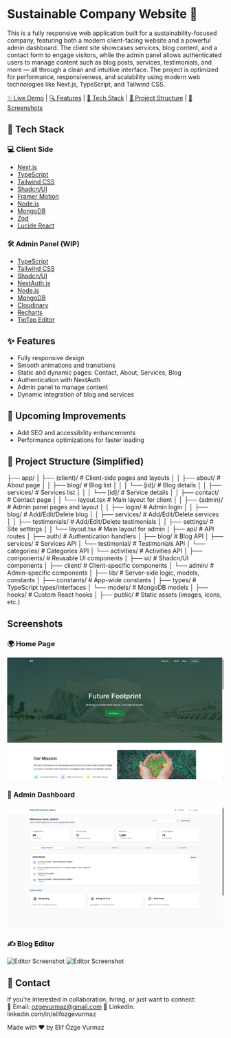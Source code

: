 # Sustainable Company Website 🌱

This is a fully responsive web application built for a sustainability-focused company, featuring both a modern client-facing website and a powerful admin dashboard.
The client site showcases services, blog content, and a contact form to engage visitors, while the admin panel allows authenticated users to manage content such as blog posts, services, testimonials, and more — all through a clean and intuitive interface.
The project is optimized for performance, responsiveness, and scalability using modern web technologies like Next.js, TypeScript, and Tailwind CSS.

 [✨ Live Demo](https://sustainabilitycompany.vercel.app/) | [🔍 Features](#-features) | [🚀 Tech Stack](#-tech-stack) | [📁 Project Structure](#-project-structure) | [📸 Screenshots](#-screenshots)


## 🚀 Tech Stack

### 💻 Client Side
- [Next.js](https://nextjs.org/)
- [TypeScript](https://www.typescriptlang.org/)
- [Tailwind CSS](https://tailwindcss.com/)
- [Shadcn/UI](https://ui.shadcn.com/)
- [Framer Motion](https://www.framer.com/motion/)
- [Node.js](https://nodejs.org/)
- [MongoDB](https://www.mongodb.com/)
- [Zod](https://zod.dev/)
- [Lucide React](https://lucide.dev/)

### 🛠️ Admin Panel (WIP)
- [TypeScript](https://www.typescriptlang.org/)
- [Tailwind CSS](https://tailwindcss.com/)
- [Shadcn/UI](https://ui.shadcn.com/)
- [NextAuth.js](https://next-auth.js.org/)
- [Node.js](https://nodejs.org/)
- [MongoDB](https://www.mongodb.com/)
- [Cloudinary](https://cloudinary.com/)
- [Recharts](https://recharts.org/)
- [TipTap Editor](https://tiptap.dev/)

## ✨ Features

- Fully responsive design
- Smooth animations and transitions
- Static and dynamic pages: Contact, About, Services, Blog
- Authentication with NextAuth
- Admin panel to manage content
- Dynamic integration of blog and services

## 🔧 Upcoming Improvements

- Add SEO and accessibility enhancements
- Performance optimizations for faster loading

## 📁 Project Structure (Simplified)
├── app/
│   ├── (client)/                # Client-side pages and layouts
│   │   ├── about/               # About page
│   │   ├── blog/                # Blog list
│   │   │   └── [id]/            # Blog details
│   │   ├── services/            # Services list
│   │   │   └── [id]/            # Service details
│   │   ├── contact/             # Contact page
│   │   └── layout.tsx           # Main layout for client
│
│   ├── (admin)/                 # Admin panel pages and layout
│   │   ├── login/               # Admin login
│   │   ├── blog/                # Add/Edit/Delete blog
│   │   ├── services/            # Add/Edit/Delete services
│   │   ├── testimonials/        # Add/Edit/Delete testimonials
│   │   ├── settings/            # Site settings
│   │   └── layout.tsx           # Main layout for admin
│
├── api/                         # API routes
│   ├── auth/                    # Authentication handlers
│   ├── blog/                    # Blog API
│   ├── services/                # Services API
│   └── testimonial/             # Testimonials API
│   └── categories/              # Categories API
│   └── activities/              # Activities API
│
├── components/                  # Reusable UI components
│   ├── ui/                      # Shadcn/UI components
│   ├── client/                  # Client-specific components
│   └── admin/                   # Admin-specific components
│
├── lib/                         # Server-side logic, models, constants
│   ├── constants/               # App-wide constants
│   ├── types/                   # TypeScript types/interfaces
│   └── models/                  # MongoDB models
│
├── hooks/                       # Custom React hooks
│
├── public/                      # Static assets (images, icons, etc.)

## Screenshots 

### 🌍 Home Page
![Home Screenshot](public/images/screens/home.png)

### 🔐 Admin Dashboard
![Admin Screenshot](public/images/screens/admin.png)

### ✍️ Blog Editor
![Editor Screenshot](public/images/blog.png)
![Editor Screenshot](public/images/blogedit.png)

## 🤝 Contact

If you're interested in collaboration, hiring, or just want to connect:  
📩 Email: ozgevurmaz@gmail.com
🔗 LinkedIn: linkedin.com/in/elifozgevurmaz

Made with ❤️ by Elif Özge Vurmaz